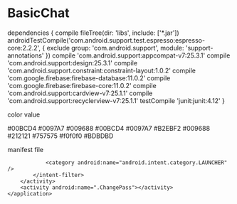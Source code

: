 # BasicChat

dependencies {
    compile fileTree(dir: 'libs', include: ['*.jar'])
    androidTestCompile('com.android.support.test.espresso:espresso-core:2.2.2', {
        exclude group: 'com.android.support', module: 'support-annotations'
    })
    compile 'com.android.support:appcompat-v7:25.3.1'
    compile 'com.android.support:design:25.3.1'
    compile 'com.android.support.constraint:constraint-layout:1.0.2'
    compile 'com.google.firebase:firebase-database:11.0.2'
    compile 'com.google.firebase:firebase-core:11.0.2'
    compile 'com.android.support:cardview-v7:25.1.1'
    compile 'com.android.support:recyclerview-v7:25.1.1'
    testCompile 'junit:junit:4.12'
}


color value 
<?xml version="1.0" encoding="utf-8"?>
<resources>
    <color name="colorPrimary">#00BCD4</color>
    <color name="colorPrimaryDark">#0097A7</color>
    <color name="colorAccent">#009688</color>
    <color name="primary">#00BCD4</color>
    <color name="primary_dark">#0097A7</color>
    <color name="primary_light">#B2EBF2</color>
    <color name="accent">#009688</color>
    <color name="primary_text">#212121</color>
    <color name="secondary_text">#757575</color>
    <color name="icons">#f0f0f0</color>
    <color name="divider">#BDBDBD</color>
</resources>

manifest file
<application
        android:allowBackup="true"
        android:icon="@mipmap/ic_launcher"
        android:label="@string/app_name"
        android:roundIcon="@mipmap/ic_launcher_round"
        android:supportsRtl="true"
        android:theme="@style/AppTheme">
        <activity android:name=".MainActivity"></activity>
        <activity android:name=".ChatRoom" />
        <activity android:name=".Login">
            <intent-filter>
                <action android:name="android.intent.action.MAIN" />

                <category android:name="android.intent.category.LAUNCHER" />
            </intent-filter>
        </activity>
        <activity android:name=".ChangePass"></activity>
    </application>

